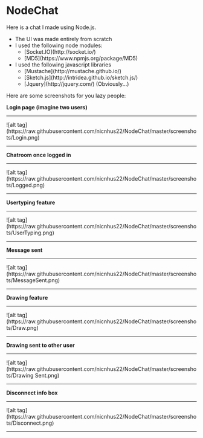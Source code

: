 NodeChat
========

Here is a chat I made using Node.js.
<ul>
 <li>The UI was made entirely from scratch</li>
 <li> I used the following node modules:
  <ul>
   <li>[Socket.IO](http://socket.io/)</li>
   <li>[MD5](https://www.npmjs.org/package/MD5)</li>
  </ul>
 </li>
 <li>I used the following javascript libraries
  <ul>
   <li>[Mustache](http://mustache.github.io/)</li>
   <li>[Sketch.js](http://intridea.github.io/sketch.js/)</li>
   <li>[Jquery](http://jquery.com/) (Obviously...)</li>
  </ul>
 </li>
</ul>

Here are some screenshots for you lazy people:

<b>Login page (imagine two users)</b>
<hr/>
![alt tag](https://raw.githubusercontent.com/nicnhus22/NodeChat/master/screenshots/Login.png)
<hr/>

<b>Chatroom once logged in</b>
<hr/>
![alt tag](https://raw.githubusercontent.com/nicnhus22/NodeChat/master/screenshots/Logged.png)
<hr/>

<b>Usertyping feature</b>
<hr/>
![alt tag](https://raw.githubusercontent.com/nicnhus22/NodeChat/master/screenshots/UserTyping.png)
<hr/>

<b>Message sent</b>
<hr/>
![alt tag](https://raw.githubusercontent.com/nicnhus22/NodeChat/master/screenshots/MessageSent.png)
<hr/>

<b>Drawing feature</b>
<hr>
![alt tag](https://raw.githubusercontent.com/nicnhus22/NodeChat/master/screenshots/Draw.png)
<hr/>

<b>Drawing sent to other user</b>
<hr/>
![alt tag](https://raw.githubusercontent.com/nicnhus22/NodeChat/master/screenshots/Drawing Sent.png)
<hr/>

<b>Disconnect info box</b>
<hr/>
![alt tag](https://raw.githubusercontent.com/nicnhus22/NodeChat/master/screenshots/Disconnect.png)
<hr/>



